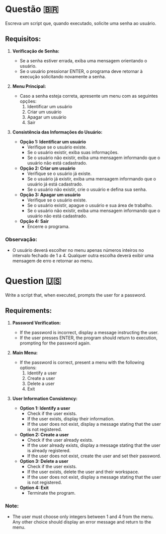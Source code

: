 # Questão 🇧🇷

Escreva um script que, quando executado, solicite uma senha ao usuário. 

## Requisitos:

1. **Verificação de Senha:**
   - Se a senha estiver errada, exiba uma mensagem orientando o usuário.
   - Se o usuário pressionar ENTER, o programa deve retornar à execução solicitando novamente a senha.

2. **Menu Principal:**
   - Caso a senha esteja correta, apresente um menu com as seguintes opções:
     1. Identificar um usuário
     2. Criar um usuário
     3. Apagar um usuário
     4. Sair

3. **Consistência das Informações do Usuário:**
   - **Opção 1: Identificar um usuário**
     - Verifique se o usuário existe.
     - Se o usuário existir, exiba suas informações.
     - Se o usuário não existir, exiba uma mensagem informando que o usuário não está cadastrado.
   - **Opção 2: Criar um usuário**
     - Verifique se o usuário já existe.
     - Se o usuário já existir, exiba uma mensagem informando que o usuário já está cadastrado.
     - Se o usuário não existir, crie o usuário e defina sua senha.
   - **Opção 3: Apagar um usuário**
     - Verifique se o usuário existe.
     - Se o usuário existir, apague o usuário e sua área de trabalho.
     - Se o usuário não existir, exiba uma mensagem informando que o usuário não está cadastrado.
   - **Opção 4: Sair**
     - Encerre o programa.

### Observação:
- O usuário deverá escolher no menu apenas números inteiros no intervalo fechado de 1 a 4. Qualquer outra escolha deverá exibir uma mensagem de erro e retornar ao menu.

# Question 🇺🇸

Write a script that, when executed, prompts the user for a password.

## Requirements:

1. **Password Verification:**
   - If the password is incorrect, display a message instructing the user.
   - If the user presses ENTER, the program should return to execution, prompting for the password again.

2. **Main Menu:**
   - If the password is correct, present a menu with the following options:
     1. Identify a user
     2. Create a user
     3. Delete a user
     4. Exit

3. **User Information Consistency:**
   - **Option 1: Identify a user**
     - Check if the user exists.
     - If the user exists, display their information.
     - If the user does not exist, display a message stating that the user is not registered.
   - **Option 2: Create a user**
     - Check if the user already exists.
     - If the user already exists, display a message stating that the user is already registered.
     - If the user does not exist, create the user and set their password.
   - **Option 3: Delete a user**
     - Check if the user exists.
     - If the user exists, delete the user and their workspace.
     - If the user does not exist, display a message stating that the user is not registered.
   - **Option 4: Exit**
     - Terminate the program.

### Note:
- The user must choose only integers between 1 and 4 from the menu. Any other choice should display an error message and return to the menu.
